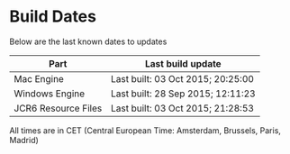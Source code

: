 # Build Dates

Below are the last known dates to updates

Part | Last build update
-----|-----
Mac Engine | Last built: 03 Oct 2015; 20:25:00
Windows Engine | Last built: 28 Sep 2015; 12:11:23
JCR6 Resource Files | Last built: 03 Oct 2015; 21:28:53
All times are in CET (Central European Time: Amsterdam, Brussels, Paris, Madrid)



